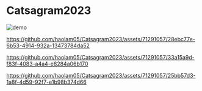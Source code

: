 # Catsagram2023

![demo](https://github.com/haolam05/Catsagram2023/assets/71291057/e6e9692d-b7df-4ab0-839d-06b300114f48)

https://github.com/haolam05/Catsagram2023/assets/71291057/28ebc77e-6b53-4914-932a-13473784da52

https://github.com/haolam05/Catsagram2023/assets/71291057/33a15a9d-f83f-4083-a4a4-e8284a06b170

https://github.com/haolam05/Catsagram2023/assets/71291057/25bb57d3-1a8f-4d59-92f7-e1b98b374d66
